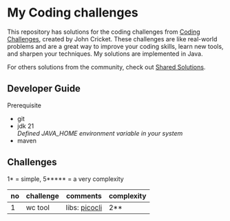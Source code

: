# My Coding challenges

This repository has solutions for the coding challenges from [Coding Challenges](https://codingchallenges.fyi/), created by John Cricket. These challenges are like real-world problems and are a great way to improve your coding skills, learn new tools, and sharpen your techniques.
My solutions are implemented in Java.

For others solutions from the community, check out [Shared Solutions](https://github.com/CodingChallengesFYI/SharedSolutions).


## Developer Guide

Prerequisite

  - git
  - jdk 21    
     *Defined JAVA_HOME environment variable in your system*
  - maven
  

## Challenges

1* = simple, 5***** = a very complexity

| no |  challenge |  comments | complexity |
| --- | ----------| --------  | ----------- |
| 1 | wc tool | libs: [picocli](https://picocli.info/) | 2**|
